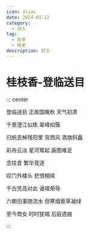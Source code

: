 ```yaml
---
icon: alias
date: 2024-03-12
category:
  - 词人
tag:
  - 赵宋
  - 咏史
description: 舒王
---
```


# 桂枝香-登临送目

<!-- more -->

::: center

登临送目 正故国晚秋 天气初肃

千里澄江似练 翠峰如簇

归帆去棹残阳里 背西风 酒旗斜矗

彩舟云淡 星河鹭起 画图难足


念往昔 繁华竞逐

叹门外楼头 悲恨相续

千古凭高对此 谩嗟荣辱

六朝旧事随流水 但寒烟衰草凝绿

至今商女 时时犹唱 后庭遗曲

:::